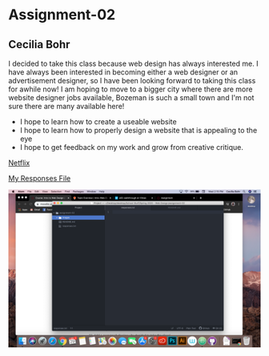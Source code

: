 # Assignment-02
## Cecilia Bohr

I decided to take this class because web design has always interested me. I have always been interested in becoming either a web designer or an advertisement designer, so I have been looking forward to taking this class for awhile now! I am hoping to move to a bigger city where there are more website designer jobs available, Bozeman is such a small town and I'm not sure there are many available here!

- I hope to learn how to create a useable website
- I hope to learn how to properly design a website that is appealing
to the eye
- I hope to get feedback on my work and grow from creative critique.

[Netflix](https://www.netflix.com/browse)

[My Responses File](./responses.txt)

![My Screenshot](./images/screenshot.png)
